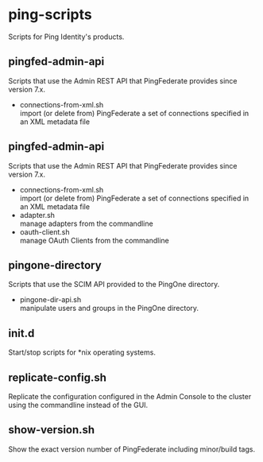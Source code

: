 ping-scripts
============

Scripts for Ping Identity's products.

pingfed-admin-api
-----------------
Scripts that use the Admin REST API that PingFederate provides since version 7.x.

- connections-from-xml.sh  
  import (or delete from) PingFederate a set of connections specified in an XML metadata file

pingfed-admin-api
-----------------
Scripts that use the Admin REST API that PingFederate provides since version 7.x.

- connections-from-xml.sh  
  import (or delete from) PingFederate a set of connections specified in an XML metadata file
- adapter.sh  
  manage adapters from the commandline
- oauth-client.sh  
  manage OAuth Clients from the commandline

pingone-directory
-----------------
Scripts that use the SCIM API provided to the PingOne directory.

- pingone-dir-api.sh  
  manipulate users and groups in the PingOne directory.

init.d
------
Start/stop scripts for *nix operating systems.

replicate-config.sh
-------------------
Replicate the configuration configured in the Admin Console to the cluster using the
commandline instead of the GUI.

show-version.sh
---------------
Show the exact version number of PingFederate including minor/build tags.
